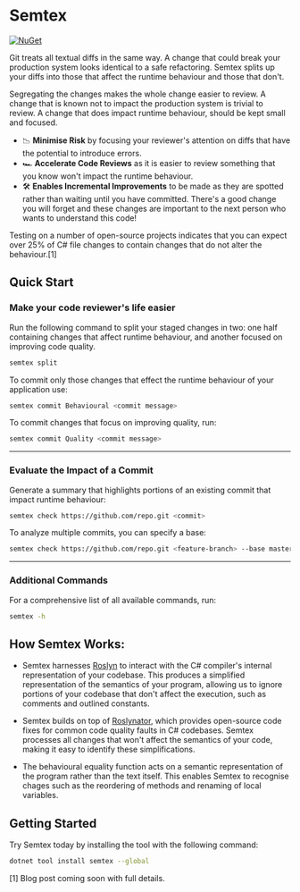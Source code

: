 # Semtex
[![NuGet](https://img.shields.io/nuget/v/semtex.svg)](https://www.nuget.org/packages/semtex/)

Git treats all textual diffs in the same way. A change that could break your production system looks identical to a safe refactoring. Semtex splits up your diffs into those that affect the runtime behaviour and those that don't. 

Segregating the changes makes the whole change easier to review. A change that is known not to impact the production system is trivial to review. A change that does impact runtime behaviour, should be kept small and focused.

- 📉 <b>Minimise Risk</b> by focusing your reviewer's attention on diffs that have the potential to introduce errors.
- 🏎️ <b>Accelerate Code Reviews</b> as it is easier to review something that you know won't impact the runtime behaviour.
- 🛠️ <b>Enables Incremental Improvements</b> to be made as they are spotted rather than waiting until you have committed. There's a good change you will forget and these changes are important to the next person who wants to understand this code! 


Testing on a number of open-source projects indicates that you can expect over 25% of C# file changes to
contain changes that do not alter the behaviour.[1]

## Quick Start
### Make your code reviewer's life easier
Run the following command to split your staged changes in two: one half containing changes that affect runtime 
behaviour, and another focused on improving code quality.
```sh
semtex split
```
To commit only those changes that effect the runtime behaviour of your application use:
```sh
semtex commit Behavioural <commit message>
```
To commit changes that focus on improving quality, run:
```sh
semtex commit Quality <commit message>
```

-------

### Evaluate the Impact of a Commit
Generate a summary that highlights portions of an existing commit that impact runtime behaviour:
```sh
semtex check https://github.com/repo.git <commit>
```
To analyze multiple commits, you can specify a base:
```sh
semtex check https://github.com/repo.git <feature-branch> --base master
```

-----
### Additional Commands
For a comprehensive list of all available commands, run:
```sh
semtex -h
```

## How Semtex Works:
- Semtex harnesses [Roslyn](https://github.com/dotnet/roslyn) to interact with the C# compiler's internal representation of your codebase. This 
produces a simplified representation of the semantics of your program, allowing us to ignore portions of your codebase
that don't affect the execution, such as comments and outlined constants.

- Semtex builds on top of [Roslynator](https://github.com/JosefPihrt/Roslynator), which provides open-source code fixes for common code quality faults in C#
codebases. Semtex processes all changes that won't affect the semantics of your code, making it easy to identify these simplifications.

- The behavioural equality function acts on a semantic representation of the program rather than the text itself. This enables Semtex to recognise chages such as the reordering of methods and renaming of local variables.

## Getting Started
Try Semtex today by installing the tool with the following command:
```sh
dotnet tool install semtex --global
```

[1] Blog post coming soon with full details.
